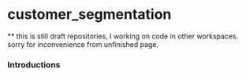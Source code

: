 # customer_segmentation

** this is still draft repositories, I working on code in other workspaces.
sorry for inconvenience from unfinished page.

### Introductions
